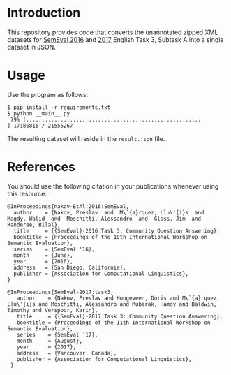 # Introduction
This repository provides code that converts the unannotated zipped XML datasets for
[SemEval 2016][semeval2016] and [2017][semeval2017] English Task 3, Subtask A
into a single dataset in JSON.

 [semeval2016]: http://alt.qcri.org/semeval2016/task3/
 [semeval2017]: http://alt.qcri.org/semeval2017/task3/

# Usage
Use the program as follows:

    $ pip install -r requirements.txt
    $ python __main__.py
     79% [........................................................               ] 17186816 / 21555267

The resulting dataset will reside in the `result.json` file.

# References
You should use the following citation in your publications whenever using this resource:

    @InProceedings{nakov-EtAl:2016:SemEval,
      author    = {Nakov, Preslav  and  M\`{a}rquez, Llu\'{i}s  and  Magdy, Walid  and  Moschitti, Alessandro  and  Glass, Jim  and  Randeree, Bilal},
      title     = {{SemEval}-2016 Task 3: Community Question Answering},
      booktitle = {Proceedings of the 10th International Workshop on Semantic Evaluation},
      series    = {SemEval '16},
      month     = {June},
      year      = {2016},
      address   = {San Diego, California},
      publisher = {Association for Computational Linguistics},
    }

    @InProceedings{SemEval-2017:task3,
       author    = {Nakov, Preslav and Hoogeveen, Doris and M\`{a}rquez, Llu\'{i}s and Moschitti, Alessandro and Mubarak, Hamdy and Baldwin, Timothy and Verspoor, Karin},
       title     = {{SemEval}-2017 Task 3: Community Question Answering},
       booktitle = {Proceedings of the 11th International Workshop on Semantic Evaluation},
       series    = {SemEval '17},
       month     = {August},
       year      = {2017},
       address   = {Vancouver, Canada},
       publisher = {Association for Computational Linguistics},
     }
